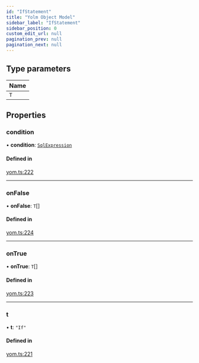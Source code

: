 ```yaml
---
id: "IfStatement"
title: "Yolm Object Model"
sidebar_label: "IfStatement"
sidebar_position: 0
custom_edit_url: null
pagination_prev: null
pagination_next: null
---
```


## Type parameters

| Name |
| :------ |
| `T` |

## Properties

### condition

• **condition**: [`SqlExpression`](../modules.md#sqlexpression)

#### Defined in

[yom.ts:222](https://github.com/yolmio/boost/blob/964b449/src/yom.ts#L222)

___

### onFalse

• **onFalse**: `T`[]

#### Defined in

[yom.ts:224](https://github.com/yolmio/boost/blob/964b449/src/yom.ts#L224)

___

### onTrue

• **onTrue**: `T`[]

#### Defined in

[yom.ts:223](https://github.com/yolmio/boost/blob/964b449/src/yom.ts#L223)

___

### t

• **t**: ``"If"``

#### Defined in

[yom.ts:221](https://github.com/yolmio/boost/blob/964b449/src/yom.ts#L221)
